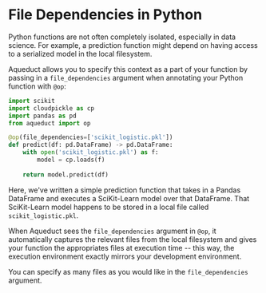 # File Dependencies in Python

Python functions are not often completely isolated, especially in data science. For example, a prediction function might depend on having access to a serialized model in the local filesystem.&#x20;

Aqueduct allows you to specify this context as a part of your function by passing in a `file_dependencies` argument when annotating your Python function with `@op`:

```python
import scikit
import cloudpickle as cp
import pandas as pd
from aqueduct import op

@op(file_dependencies=['scikit_logistic.pkl'])
def predict(df: pd.DataFrame) -> pd.DataFrame:
    with open('scikit_logistic.pkl') as f:
        model = cp.loads(f)
        
    return model.predict(df)
```

Here, we've written a simple prediction function that takes in a Pandas DataFrame and executes a SciKit-Learn model over that DataFrame. That SciKit-Learn model happens to be stored in a local file called `scikit_logistic.pkl`.

When Aqueduct sees the `file_dependencies` argument in `@op`, it automatically captures the relevant files from the local filesystem and gives your function the appropriates files at execution time -- this way, the execution environment exactly mirrors your development environment.&#x20;

You can specify as many files as you would like in the `file_dependencies` argument.&#x20;
